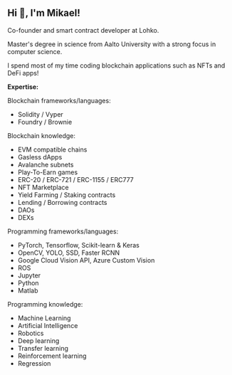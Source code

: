 <h2> Hi 👋, I'm Mikael! </h2>

Co-founder and smart contract developer at Lohko.

Master's degree in science from Aalto University with a strong focus in computer science. 

I spend most of my time coding blockchain applications such as NFTs and DeFi apps!

  
**Expertise:**  

Blockchain frameworks/languages:
 - Solidity / Vyper
 - Foundry / Brownie

Blockchain knowledge:
 - EVM compatible chains
 - Gasless dApps
 - Avalanche subnets
 - Play-To-Earn games
 - ERC-20 / ERC-721 / ERC-1155 / ERC777
 - NFT Marketplace
 - Yield Farming / Staking contracts
 - Lending / Borrowing contracts
 - DAOs
 - DEXs


Programming frameworks/languages:
 - PyTorch, Tensorflow, Scikit-learn & Keras
 - OpenCV, YOLO, SSD, Faster RCNN
 - Google Cloud Vision API, Azure Custom Vision
 - ROS
 - Jupyter
 - Python
 - Matlab

Programming knowledge:
 - Machine Learning
 - Artificial Intelligence
 - Robotics
 - Deep learning
 - Transfer learning
 - Reinforcement learning
 - Regression
 

#

